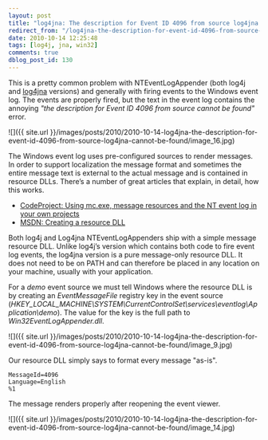 ```yaml
---
layout: post
title: "log4jna: The description for Event ID 4096 from source log4jna cannot be found."
redirect_from: "/log4jna-the-description-for-event-id-4096-from-source-log4jna-cannot-be-found/"
date: 2010-10-14 12:25:48
tags: [log4j, jna, win32]
comments: true
dblog_post_id: 130
---
```

This is a pretty common problem with NTEventLogAppender (both log4j and [log4jna](https://code.dblock.org/ShowUrl.aspx?ObjectId=129&ObjectType=Post&Url=http%3a%2f%2flog4jna.codeplex.com%2f) versions) and generally with firing events to the Windows event log. The events are properly fired, but the text in the event log contains the annoying _"the description for Event ID 4096 from source cannot be found"_ error.

![]({{ site.url }}/images/posts/2010/2010-10-14-log4jna-the-description-for-event-id-4096-from-source-log4jna-cannot-be-found/image_16.jpg)

The Windows event log uses pre-configured sources to render messages. In order to support localization the message format and sometimes the entire message text is external to the actual message and is contained in resource DLLs. There’s a number of great articles that explain, in detail, how this works.

- [CodeProject: Using mc.exe, message resources and the NT event log in your own projects](https://www.codeproject.com/Articles/4166/Using-MC-exe-message-resources-and-the-NT-event-lo)
- [MSDN: Creating a resource DLL](http://msdn.microsoft.com/en-us/library/ms853727.aspx)

Both log4j and Log4jna NTEventLogAppenders ship with a simple message resource DLL. Unlike log4j’s version which contains both code to fire event log events, the log4jna version is a pure message-only resource DLL. It does not need to be on PATH and can therefore be placed in any location on your machine, usually with your application.

For a _demo_ event source we must tell Windows where the resource DLL is by creating an _EventMessageFile_ registry key in the event source (_HKEY_LOCAL_MACHINE\SYSTEM\CurrentControlSet\services\eventlog\Application\demo_). The value for the key is the full path to _Win32EventLogAppender.dll_.

![]({{ site.url }}/images/posts/2010/2010-10-14-log4jna-the-description-for-event-id-4096-from-source-log4jna-cannot-be-found/image_9.jpg)

Our resource DLL simply says to format every message "as-is".

```
MessageId=4096
Language=English
%1
```

The message renders properly after reopening the event viewer.

![]({{ site.url }}/images/posts/2010/2010-10-14-log4jna-the-description-for-event-id-4096-from-source-log4jna-cannot-be-found/image_14.jpg)
